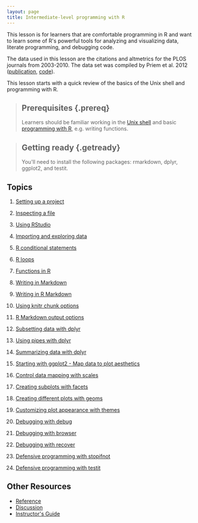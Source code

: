 ```yaml
---
layout: page
title: Intermediate-level programming with R
---
```


This lesson is for learners that are comfortable programming in R and
want to learn some of R's powerful tools for analyzing and
visualizing data, literate programming, and debugging code.

The data used in this lesson are the citations and altmetrics for the
PLOS journals from 2003-2010. The data set was compiled by Priem et
al. 2012 ([publication][priem2012], [code][priem2012code]).

[priem2012]: http://arxiv.org/abs/1203.4745
[priem2012code]: https://github.com/jasonpriem/plos_altmetrics_study

This lesson starts with a quick review of the basics of the Unix shell
and programming with R.

> ## Prerequisites {.prereq}
>
> Learners should be familiar working in the [Unix
> shell][shell-novice] and basic [programming with
> R][r-novice-inflammation], e.g. writing functions.

[shell-novice]: http://swcarpentry.github.io/shell-novice
[r-novice-inflammation]: https://swcarpentry.github.io/r-novice-inflammation/

> ## Getting ready {.getready}
>
> You'll need to install the following packages: rmarkdown, dplyr, ggplot2, and testit.

## Topics

1.  [Setting up a project](01-project-setup.html)
1.  [Inspecting a file](02-inspect-file.html)
1.  [Using RStudio](03-rstudio.html)
1.  [Importing and exploring data](04-import-data.html)
1.  [R conditional statements](05-conditionals.html)
1.  [R loops](06-loops.html)
1.  [Functions in R](07-functions.html)

1.  [Writing in Markdown](08-markdown.html)
1.  [Writing in R Markdown](09-rmarkdown.html)
1.  [Using knitr chunk options](10-knitr-chunks.html)
1.  [R Markdown output options](11-rmarkdown-output.html)

1.  [Subsetting data with dplyr](12-dplyr-subset.html)
1.  [Using pipes with dplyr](13-dplyr-chain.html)
1.  [Summarizing data with dplyr](14-dplyr-summarize.html)

1.  [Starting with ggplot2 - Map data to plot aesthetics](15-ggplot2-aes.html)
1.  [Control data mapping with scales](16-ggplot2-scales.html)
1.  [Creating subplots with facets](17-ggplot2-facets.html)
1.  [Creating different plots with geoms](18-ggplot2-geoms.html)
1.  [Customizing plot appearance with themes](19-ggplot2-themes.html)

1.  [Debugging with debug](20-debug.html)
1.  [Debugging with browser](21-browser.html)
1.  [Debugging with recover](22-recover.html)

1.  [Defensive programming with stopifnot](23-stopifnot.html)
1.  [Defensive programming with testit]()

## Other Resources

*   [Reference](reference.html)
*   [Discussion](discussion.html)
*   [Instructor's Guide](instructors.html)
